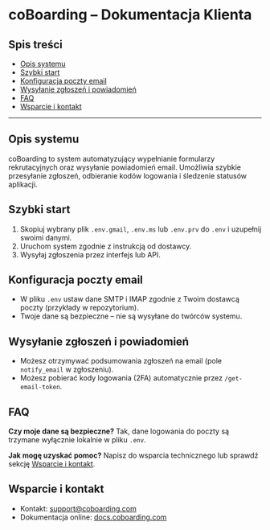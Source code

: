 # coBoarding – Dokumentacja Klienta

## Spis treści
- [Opis systemu](#opis-systemu)
- [Szybki start](#szybki-start)
- [Konfiguracja poczty email](#konfiguracja-poczty-email)
- [Wysyłanie zgłoszeń i powiadomień](#wysylanie-zgloszen-i-powiadomien)
- [FAQ](#faq)
- [Wsparcie i kontakt](#wsparcie-i-kontakt)

---

## Opis systemu
coBoarding to system automatyzujący wypełnianie formularzy rekrutacyjnych oraz wysyłanie powiadomień email. Umożliwia szybkie przesyłanie zgłoszeń, odbieranie kodów logowania i śledzenie statusów aplikacji.

## Szybki start
1. Skopiuj wybrany plik `.env.gmail`, `.env.ms` lub `.env.prv` do `.env` i uzupełnij swoimi danymi.
2. Uruchom system zgodnie z instrukcją od dostawcy.
3. Wysyłaj zgłoszenia przez interfejs lub API.

## Konfiguracja poczty email
- W pliku `.env` ustaw dane SMTP i IMAP zgodnie z Twoim dostawcą poczty (przykłady w repozytorium).
- Twoje dane są bezpieczne – nie są wysyłane do twórców systemu.

## Wysyłanie zgłoszeń i powiadomień
- Możesz otrzymywać podsumowania zgłoszeń na email (pole `notify_email` w zgłoszeniu).
- Możesz pobierać kody logowania (2FA) automatycznie przez `/get-email-token`.

## FAQ
**Czy moje dane są bezpieczne?**
Tak, dane logowania do poczty są trzymane wyłącznie lokalnie w pliku `.env`.

**Jak mogę uzyskać pomoc?**
Napisz do wsparcia technicznego lub sprawdź sekcję [Wsparcie i kontakt](#wsparcie-i-kontakt).

## Wsparcie i kontakt
- Kontakt: support@coboarding.com
- Dokumentacja online: [docs.coboarding.com](https://docs.coboarding.com)

